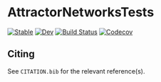 # AttractorNetworksTests

[![Stable](https://img.shields.io/badge/docs-stable-blue.svg)](https://dylanfesta.github.io/AttractorNetworksTests.jl/stable)
[![Dev](https://img.shields.io/badge/docs-dev-blue.svg)](https://dylanfesta.github.io/AttractorNetworksTests.jl/dev)
[![Build Status](https://travis-ci.com/dylanfesta/AttractorNetworksTests.jl.svg?branch=master)](https://travis-ci.com/dylanfesta/AttractorNetworksTests.jl)
[![Codecov](https://codecov.io/gh/dylanfesta/AttractorNetworksTests.jl/branch/master/graph/badge.svg)](https://codecov.io/gh/dylanfesta/AttractorNetworksTests.jl)

## Citing

See `CITATION.bib` for the relevant reference(s).
